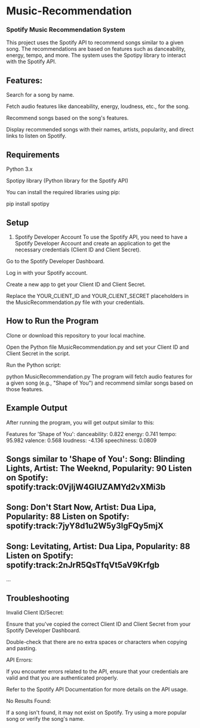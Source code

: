 # Music-Recommendation
### Spotify Music Recommendation System
This project uses the Spotify API to recommend songs similar to a given song. The recommendations are based on features such as danceability, energy, tempo, and more. The system uses the Spotipy library to interact with the Spotify API.

## Features:
Search for a song by name.

Fetch audio features like danceability, energy, loudness, etc., for the song.

Recommend songs based on the song's features.

Display recommended songs with their names, artists, popularity, and direct links to listen on Spotify.

## Requirements
Python 3.x

Spotipy library (Python library for the Spotify API)

You can install the required libraries using pip:

pip install spotipy
## Setup
1. Spotify Developer Account
To use the Spotify API, you need to have a Spotify Developer Account and create an application to get the necessary credentials (Client ID and Client Secret).

Go to the Spotify Developer Dashboard.

Log in with your Spotify account.

Create a new app to get your Client ID and Client Secret.

Replace the YOUR_CLIENT_ID and YOUR_CLIENT_SECRET placeholders in the MusicRecommendation.py file with your credentials.

## How to Run the Program
Clone or download this repository to your local machine.

Open the Python file MusicRecommendation.py and set your Client ID and Client Secret in the script.

Run the Python script:

python MusicRecommendation.py
The program will fetch audio features for a given song (e.g., "Shape of You") and recommend similar songs based on those features.

## Example Output
After running the program, you will get output similar to this:

Features for 'Shape of You':
  danceability: 0.822
  energy: 0.741
  tempo: 95.982
  valence: 0.568
  loudness: -4.136
  speechiness: 0.0809

Songs similar to 'Shape of You':
Song: Blinding Lights, Artist: The Weeknd, Popularity: 90
Listen on Spotify: spotify:track:0VjIjW4GlUZAMYd2vXMi3b
------
Song: Don't Start Now, Artist: Dua Lipa, Popularity: 88
Listen on Spotify: spotify:track:7jyY8d1u2W5y3lgFQy5mjX
------
Song: Levitating, Artist: Dua Lipa, Popularity: 88
Listen on Spotify: spotify:track:2nJrR5QsTfqVt5aV9Krfgb
------
...
## Troubleshooting
Invalid Client ID/Secret:

Ensure that you've copied the correct Client ID and Client Secret from your Spotify Developer Dashboard.

Double-check that there are no extra spaces or characters when copying and pasting.

API Errors:

If you encounter errors related to the API, ensure that your credentials are valid and that you are authenticated properly.

Refer to the Spotify API Documentation for more details on the API usage.

No Results Found:

If a song isn't found, it may not exist on Spotify. Try using a more popular song or verify the song's name.

